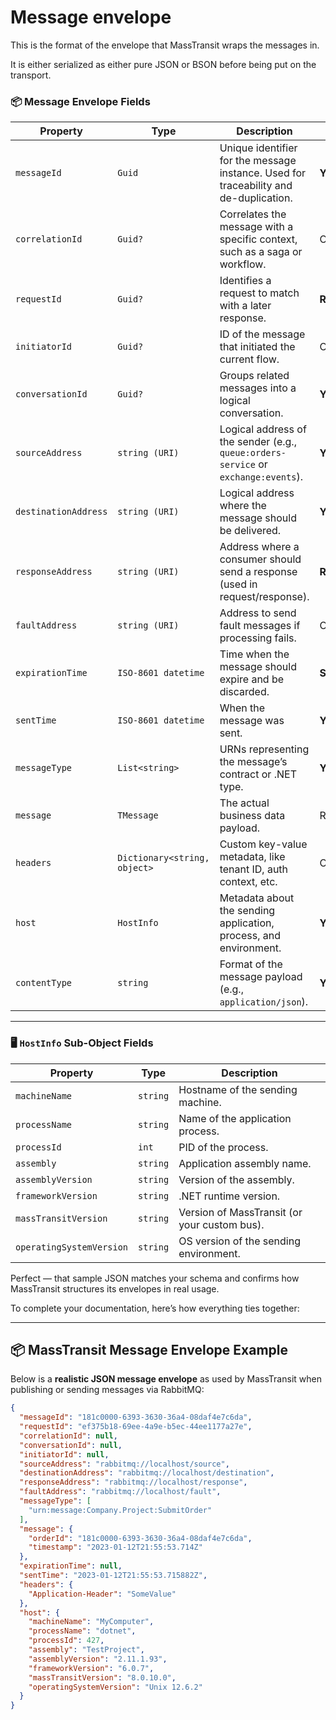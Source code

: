 # Message envelope

This is the format of the envelope that MassTransit wraps the messages in.

It is either serialized as either pure JSON or BSON before being put on the transport.

### 📦 Message Envelope Fields

| **Property**         | **Type**                     | **Description**                                                                 | **Set**       |
|----------------------|------------------------------|---------------------------------------------------------------------------------|---------------|
| `messageId`          | `Guid`                       | Unique identifier for the message instance. Used for traceability and de-duplication. | **Y**         |
| `correlationId`      | `Guid?`                      | Correlates the message with a specific context, such as a saga or workflow.     | Optional      |
| `requestId`          | `Guid?`                      | Identifies a request to match with a later response.                            | **R**         |
| `initiatorId`        | `Guid?`                      | ID of the message that initiated the current flow.                              | Optional      |
| `conversationId`     | `Guid?`                      | Groups related messages into a logical conversation.                            | **Y**         |
| `sourceAddress`      | `string (URI)`               | Logical address of the sender (e.g., `queue:orders-service` or `exchange:events`).                   | **Y**         |
| `destinationAddress` | `string (URI)`               | Logical address where the message should be delivered.                          | **Y**         |
| `responseAddress`    | `string (URI)`               | Address where a consumer should send a response (used in request/response).     | **R**         |
| `faultAddress`       | `string (URI)`               | Address to send fault messages if processing fails.                             | Optional      |
| `expirationTime`     | `ISO-8601 datetime`          | Time when the message should expire and be discarded.                           | **S**         |
| `sentTime`           | `ISO-8601 datetime`          | When the message was sent.                                                      | **Y**         |
| `messageType`        | `List<string>`               | URNs representing the message’s contract or .NET type.                          | **Y**         |
| `message`            | `TMessage`                   | The actual business data payload.                                               | Required      |
| `headers`            | `Dictionary<string, object>` | Custom key-value metadata, like tenant ID, auth context, etc.                   | Optional      |
| `host`               | `HostInfo`                   | Metadata about the sending application, process, and environment.               | **Y**         |
| `contentType`        | `string`                     | Format of the message payload (e.g., `application/json`).                       | **Y**         |

---

### 🖥️ `HostInfo` Sub-Object Fields

| **Property**             | **Type**   | **Description**                                             |
|--------------------------|------------|-------------------------------------------------------------|
| `machineName`            | `string`   | Hostname of the sending machine.                            |
| `processName`            | `string`   | Name of the application process.                            |
| `processId`              | `int`      | PID of the process.                                         |
| `assembly`               | `string`   | Application assembly name.                                  |
| `assemblyVersion`        | `string`   | Version of the assembly.                                    |
| `frameworkVersion`       | `string`   | .NET runtime version.                                       |
| `massTransitVersion`     | `string`   | Version of MassTransit (or your custom bus).                |
| `operatingSystemVersion` | `string`   | OS version of the sending environment.                      |

Perfect — that sample JSON matches your schema and confirms how MassTransit structures its envelopes in real usage.

To complete your documentation, here’s how everything ties together:

---

## 📦 MassTransit Message Envelope Example

Below is a **realistic JSON message envelope** as used by MassTransit when publishing or sending messages via RabbitMQ:

```json
{
  "messageId": "181c0000-6393-3630-36a4-08daf4e7c6da",
  "requestId": "ef375b18-69ee-4a9e-b5ec-44ee1177a27e",
  "correlationId": null,
  "conversationId": null,
  "initiatorId": null,
  "sourceAddress": "rabbitmq://localhost/source",
  "destinationAddress": "rabbitmq://localhost/destination",
  "responseAddress": "rabbitmq://localhost/response",
  "faultAddress": "rabbitmq://localhost/fault",
  "messageType": [
    "urn:message:Company.Project:SubmitOrder"
  ],
  "message": {
    "orderId": "181c0000-6393-3630-36a4-08daf4e7c6da",
    "timestamp": "2023-01-12T21:55:53.714Z"
  },
  "expirationTime": null,
  "sentTime": "2023-01-12T21:55:53.715882Z",
  "headers": {
    "Application-Header": "SomeValue"
  },
  "host": {
    "machineName": "MyComputer",
    "processName": "dotnet",
    "processId": 427,
    "assembly": "TestProject",
    "assemblyVersion": "2.11.1.93",
    "frameworkVersion": "6.0.7",
    "massTransitVersion": "8.0.10.0",
    "operatingSystemVersion": "Unix 12.6.2"
  }
}
```